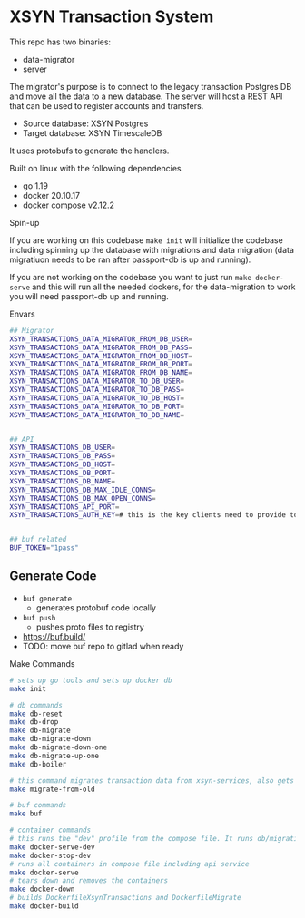 # XSYN Transaction System

This repo has two binaries:

- data-migrator
- server

The migrator's purpose is to connect to the legacy transaction Postgres DB and move all the data to a new database.
The server will host a REST API that can be used to register accounts and transfers.

- Source database: XSYN Postgres
- Target database: XSYN TimescaleDB

It uses protobufs to generate the handlers.

Built on linux with the following dependencies
* go 1.19
* docker 20.10.17
* docker compose v2.12.2

Spin-up

If you are working on this codebase `make init` will initialize the codebase including spinning up the database with migrations and data migration (data migratiuon needs to be ran after passport-db is up and running).

If you are not working on the codebase you want to just run `make docker-serve` and this will run all the needed dockers, for the data-migration to work you will need passport-db up and running.

Envars
```sh
## Migrator
XSYN_TRANSACTIONS_DATA_MIGRATOR_FROM_DB_USER=
XSYN_TRANSACTIONS_DATA_MIGRATOR_FROM_DB_PASS=
XSYN_TRANSACTIONS_DATA_MIGRATOR_FROM_DB_HOST=
XSYN_TRANSACTIONS_DATA_MIGRATOR_FROM_DB_PORT=
XSYN_TRANSACTIONS_DATA_MIGRATOR_FROM_DB_NAME=
XSYN_TRANSACTIONS_DATA_MIGRATOR_TO_DB_USER=
XSYN_TRANSACTIONS_DATA_MIGRATOR_TO_DB_PASS=
XSYN_TRANSACTIONS_DATA_MIGRATOR_TO_DB_HOST=
XSYN_TRANSACTIONS_DATA_MIGRATOR_TO_DB_PORT=
XSYN_TRANSACTIONS_DATA_MIGRATOR_TO_DB_NAME=


## API
XSYN_TRANSACTIONS_DB_USER=
XSYN_TRANSACTIONS_DB_PASS=
XSYN_TRANSACTIONS_DB_HOST=
XSYN_TRANSACTIONS_DB_PORT=
XSYN_TRANSACTIONS_DB_NAME=
XSYN_TRANSACTIONS_DB_MAX_IDLE_CONNS=
XSYN_TRANSACTIONS_DB_MAX_OPEN_CONNS=
XSYN_TRANSACTIONS_API_PORT=
XSYN_TRANSACTIONS_AUTH_KEY=# this is the key clients need to provide to connect to the service


## buf related
BUF_TOKEN="1pass"
```

## Generate Code

- `buf generate`
    - generates protobuf code locally
- `buf push`
  - pushes proto files to registry 
- https://buf.build/
- TODO: move buf repo to gitlad when ready

Make Commands
```bash
# sets up go tools and sets up docker db
make init

# db commands
make db-reset
make db-drop
make db-migrate
make db-migrate-down
make db-migrate-down-one
make db-migrate-up-one
make db-boiler

# this command migrates transaction data from xsyn-services, also gets ran on db-reset
make migrate-from-old

# buf commands
make buf

# container commands
# this runs the "dev" profile from the compose file. It runs db/migrations/data-migrations
make docker-serve-dev
make docker-stop-dev
# runs all containers in compose file including api service
make docker-serve
# tears down and removes the containers
make docker-down
# builds DockerfileXsynTransactions and DockerfileMigrate
make docker-build
```
